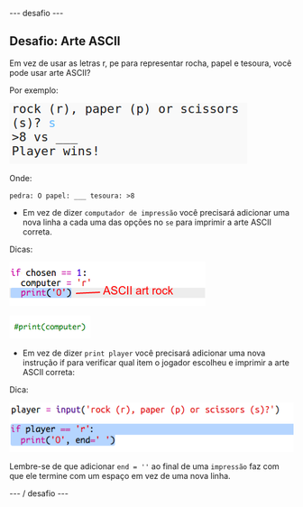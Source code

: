 \--- desafio \---

## Desafio: Arte ASCII

Em vez de usar as letras r, pe para representar rocha, papel e tesoura, você pode usar arte ASCII?

Por exemplo:

![captura de tela](images/rps-ascii-challenge.png)

Onde:

    pedra: O papel: ___ tesoura: >8
    

+ Em vez de dizer `computador de impressão` você precisará adicionar uma nova linha a cada uma das opções no `se` para imprimir a arte ASCII correta. 

Dicas:

![captura de tela](images/rps-ascii-rock.png)

![captura de tela](images/rps-comment-computer.png)

+ Em vez de dizer `print player` você precisará adicionar uma nova instrução if para verificar qual item o jogador escolheu e imprimir a arte ASCII correta:

Dica:

![captura de tela](images/rps-player-ascii.png)

Lembre-se de que adicionar `end = ''` ao final de uma `impressão` faz com que ele termine com um espaço em vez de uma nova linha.

\--- / desafio \---